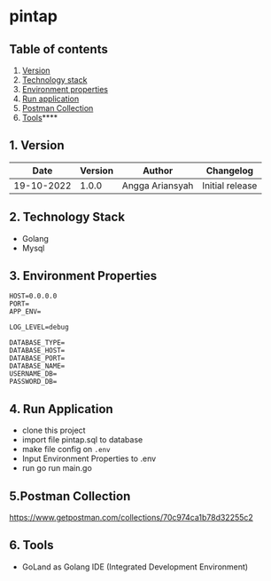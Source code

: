 # pintap

## Table of contents
1. [Version](#1-version)
2. [Technology stack](#2-technology-stack)
3. [Environment properties](#3-environment-properties)
4. [Run application](#4-run-application)
5. [Postman Collection](#5-postman-collaction)
6. [Tools](#6-tools****)****

## 1. Version
| Date | Version | Author | Changelog |
| --- | --- | --- | --- |
| 19-10-2022 | 1.0.0 | Angga Ariansyah | Initial release |


## 2. Technology Stack
- Golang
- Mysql

## 3. Environment Properties
```shell
HOST=0.0.0.0
PORT=
APP_ENV=

LOG_LEVEL=debug

DATABASE_TYPE=
DATABASE_HOST=
DATABASE_PORT=
DATABASE_NAME=
USERNAME_DB=
PASSWORD_DB=
```
## 4. Run Application
* clone this project
* import file pintap.sql to database
* make file config on `.env`
* Input Environment Properties to .env
* run  go run main.go

## 5.Postman Collection
https://www.getpostman.com/collections/70c974ca1b78d32255c2

## 6. Tools
* GoLand as Golang IDE (Integrated Development Environment)
